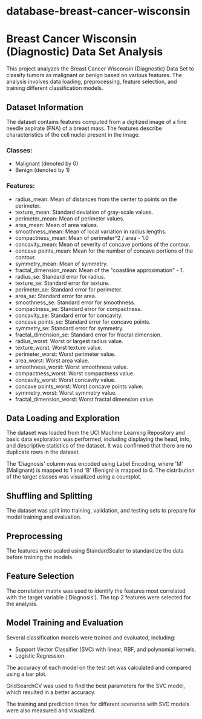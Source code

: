 # database-breast-cancer-wisconsin
<!DOCTYPE html>
<html>
<head>
<title>Breast Cancer Wisconsin (Diagnostic) Data Set Analysis</title>
</head>
<body>

<h1>Breast Cancer Wisconsin (Diagnostic) Data Set Analysis</h1>

<p>This project analyzes the Breast Cancer Wisconsin (Diagnostic) Data Set to classify tumors as malignant or benign based on various features. The analysis involves data loading, preprocessing, feature selection, and training different classification models.</p>

<h2>Dataset Information</h2>
<p>The dataset contains features computed from a digitized image of a fine needle aspirate (FNA) of a breast mass. The features describe characteristics of the cell nuclei present in the image.</p>

<h3>Classes:</h3>
<ul>
  <li>Malignant (denoted by 0)</li>
  <li>Benign (denoted by 1)</li>
</ul>

<h3>Features:</h3>
<ul>
  <li>radius_mean: Mean of distances from the center to points on the perimeter.</li>
  <li>texture_mean: Standard deviation of gray-scale values.</li>
  <li>perimeter_mean: Mean of perimeter values.</li>
  <li>area_mean: Mean of area values.</li>
  <li>smoothness_mean: Mean of local variation in radius lengths.</li>
  <li>compactness_mean: Mean of perimeter^2 / area - 1.0</li>
  <li>concavity_mean: Mean of severity of concave portions of the contour.</li>
  <li>concave points_mean: Mean for the number of concave portions of the contour.</li>
  <li>symmetry_mean: Mean of symmetry.</li>
  <li>fractal_dimension_mean: Mean of the "coastline approximation" - 1.</li>
  <li>radius_se: Standard error for radius.</li>
  <li>texture_se: Standard error for texture.</li>
  <li>perimeter_se: Standard error for perimeter.</li>
  <li>area_se: Standard error for area.</li>
  <li>smoothness_se: Standard error for smoothness.</li>
  <li>compactness_se: Standard error for compactness.</li>
  <li>concavity_se: Standard error for concavity.</li>
  <li>concave points_se: Standard error for concave points.</li>
  <li>symmetry_se: Standard error for symmetry.</li>
  <li>fractal_dimension_se: Standard error for fractal dimension.</li>
  <li>radius_worst: Worst or largest radius value.</li>
  <li>texture_worst: Worst texture value.</li>
  <li>perimeter_worst: Worst perimeter value.</li>
  <li>area_worst: Worst area value.</li>
  <li>smoothness_worst: Worst smoothness value.</li>
  <li>compactness_worst: Worst compactness value.</li>
  <li>concavity_worst: Worst concavity value.</li>
  <li>concave points_worst: Worst concave points value.</li>
  <li>symmetry_worst: Worst symmetry value.</li>
  <li>fractal_dimension_worst: Worst fractal dimension value.</li>
</ul>

<h2>Data Loading and Exploration</h2>
<p>The dataset was loaded from the UCI Machine Learning Repository and basic data exploration was performed, including displaying the head, info, and descriptive statistics of the dataset. It was confirmed that there are no duplicate rows in the dataset.</p>
<p>The 'Diagnosis' column was encoded using Label Encoding, where 'M' (Malignant) is mapped to 1 and 'B' (Benign) is mapped to 0. The distribution of the target classes was visualized using a countplot.</p>

<h2>Shuffling and Splitting</h2>
<p>The dataset was split into training, validation, and testing sets to prepare for model training and evaluation.</p>

<h2>Preprocessing</h2>
<p>The features were scaled using StandardScaler to standardize the data before training the models.</p>

<h2>Feature Selection</h2>
<p>The correlation matrix was used to identify the features most correlated with the target variable ('Diagnosis'). The top 2 features were selected for the analysis.</p>

<h2>Model Training and Evaluation</h2>
<p>Several classification models were trained and evaluated, including:</p>
<ul>
  <li>Support Vector Classifier (SVC) with linear, RBF, and polynomial kernels.</li>
  <li>Logistic Regression.</li>
</ul>
<p>The accuracy of each model on the test set was calculated and compared using a bar plot.</p>
<p>GridSearchCV was used to find the best parameters for the SVC model, which resulted in a better accuracy.</p>
<p>The training and prediction times for different scenarios with SVC models were also measured and visualized.</p>

</body>
</html>
